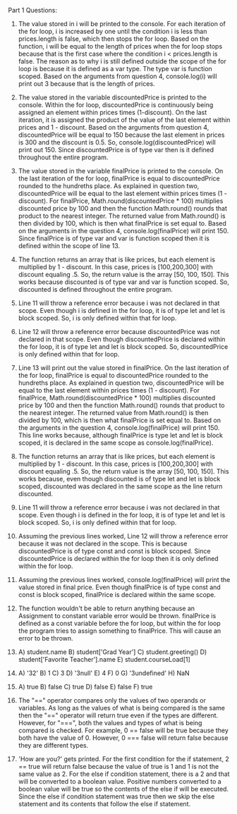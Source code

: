 Part 1 Questions:

1. The value stored in i will be printed to the console. For each iteration of the for loop, i is increased by one until the condition i is less than prices.length is false, which then stops the for loop. Based on the function, i will be equal to the length of prices when the for loop stops because that is the first case where the condition i < prices.length is false. The reason as to why i is still defined outside the scope of the for loop is because it is defined as a var type. The type var is function scoped. Based on the arguments from question 4, console.log(i) will print out 3 because that is the length of prices.

2. The value stored in the variable discountedPrice is printed to the console. Within the for loop, discountedPrice is continuously being assigned an element within prices times (1-discount). On the last iteration, it is assigned the product of the value of the last element within prices and 1 - discount. Based on the arguments from question 4, discountedPrice will be equal to 150 because the last element in prices is 300 and the discount is 0.5. So, console.log(discountedPrice) will print out 150. Since discountedPrice is of type var then is it defined throughout the entire program.

3. The value stored in the variable finalPrice is printed to the console. On the last iteration of the for loop, finalPrice is equal to discountedPrice rounded to the hundreths place. As explained in question two, discountedPrice will be equal to the last element within prices times (1 - discount). For finalPrice, Math.round(discountedPrice * 100) multiplies discounted price by 100 and then the function Math.round() rounds that product to the nearest integer. The returned value from Math.round() is then divided by 100, which is then what finalPrice is set equal to. Based on the arguments in the question 4, console.log(finalPrice) will print 150. Since finalPrice is of type var and var is function scoped then it is defined within the scope of line 13.

4. The function returns an array that is like prices, but each element is multiplied by 1 - discount. In this case, prices is [100,200,300] with discount equaling .5. So, the return value is the array [50, 100, 150]. This works because discounted is of type var and var is function scoped. So, discounted is defined throughout the entire program.

5. Line 11 will throw a reference error because i was not declared in that scope. Even though i is defined in the for loop, it is of type let and let is block scoped. So, i is only defined within that for loop.

6. Line 12 will throw a reference error because discountedPrice was not declared in that scope. Even though discountedPrice is declared within the for loop, it is of type let and let is block scoped. So, discountedPrice is only defined within that for loop.

7. Line 13 will print out the value stored in finalPrice. On the last iteration of the for loop, finalPrice is equal to discountedPrice rounded to the hundreths place. As explained in question two, discountedPrice will be equal to the last element within prices times (1 - discount). For finalPrice, Math.round(discountedPrice * 100) multiplies discounted price by 100 and then the function Math.round() rounds that product to the nearest integer. The returned value from Math.round() is then divided by 100, which is then what finalPrice is set equal to. Based on the arguments in the question 4, console.log(finalPrice) will print 150. This line works because, although finalPrice is type let and let is block scoped, it is declared in the same scope as console.log(finalPrice).

8. The function returns an array that is like prices, but each element is multiplied by 1 - discount. In this case, prices is [100,200,300] with discount equaling .5. So, the return value is the array [50, 100, 150]. This works because, even though discounted is of type let and let is block scoped, discounted was declared in the same scope as the line return discounted.

9. Line 11 will throw a reference error because i was not declared in that scope. Even though i is defined in the for loop, it is of type let and let is block scoped. So, i is only defined within that for loop.

10. Assuming the previous lines worked, Line 12 will throw a reference error because it was not declared in the scope. This is because discountedPrice is of type const and const is block scoped. Since discountedPrice is declared within the for loop then it is only defined within the for loop. 

11. Assuming the previous lines worked, console.log(finalPrice) will print the value stored in final price. Even though finalPrice is of type const and const is block scoped, finalPrice is declared within the same scope.

12. The function wouldn't be able to return anything because an Assignment to constant variable error would be thrown. finalPrice is defined as a const variable before the for loop, but within the for loop the program tries to assign something to finalPrice. This will cause an error to be thrown.

13.
    A) student.name
    B) student['Grad Year']
    C) student.greeting()
    D) student['Favorite Teacher'].name
    E) student.courseLoad[1]
    
14.
    A) '32'
    B) 1
    C) 3
    D) '3null'
    E) 4
    F) 0
    G) '3undefined'
    H) NaN
    
15.
    A) true
    B) false
    C) true
    D) false
    E) false
    F) true

16. The "==" operator compares only the values of two operands or variables. As long as the values of what is being compared is the same then the "==" operator will return true even if the types are different. However, for "===", both the values and types of what is being compared is checked. For example, 0 == false will be true because they both have the value of 0. However, 0 === false will return false because they are different types.

17. 'How are you?' gets printed. For the first condition for the if statement, 2 == true will return false because the value of true is 1 and 1 is not the same value as 2. For the else if condition statement, there is a 2 and that will be converted to a boolean value. Positive numbers converted to a boolean value will be true so the contents of the else if will be executed. Since the else if condition statement was true then we skip the else statement and its contents that follow the else if statement.    
    
